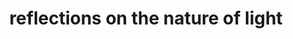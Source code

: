 ---
permalink: /composition/reflectionsonthenatureoflight/
layout: default
title: reflections on the nature of light
instrumentation: solo piano
score: reflectionsonthenatureoflight.pdf
performance: Performed by Donald Berman at the [2013 FSU Festival of New Music](http://fsufnm.github.io).
categories: composition
soundcloud-playlist-id: 527463285
---